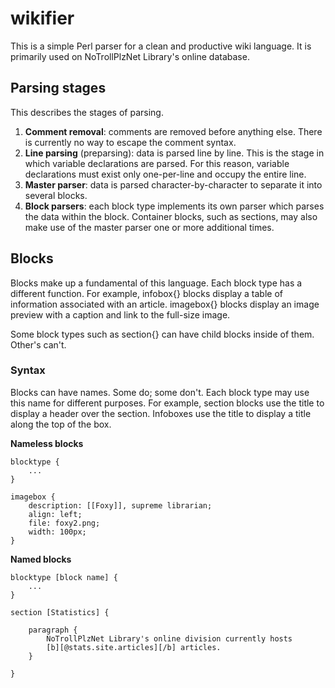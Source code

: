 # wikifier

This is a simple Perl parser for a clean and productive wiki language. It is primarily
used on NoTrollPlzNet Library's online database.

## Parsing stages

This describes the stages of parsing.

1. __Comment removal__: comments are removed before anything else. There is currently no way to escape the comment syntax.
2. __Line parsing__ (preparsing): data is parsed line by line. This is the stage in which variable declarations are parsed. For this reason, variable declarations must exist only one-per-line and occupy the entire line.
3. __Master parser__: data is parsed character-by-character to separate it into several blocks.
4. __Block parsers__: each block type implements its own parser which parses the data within the block. Container blocks, such as sections, may also make use of the master parser one or more additional times.

## Blocks

Blocks make up a fundamental of this language. Each block type has a different function.
For example, infobox{} blocks display a table of information associated with an article.
imagebox{} blocks display an image preview with a caption and link to the full-size image.  
  
Some block types such as section{} can have child blocks inside of them. Other's can't.

### Syntax

Blocks can have names. Some do; some don't. Each block type may use this name for
different purposes. For example, section blocks use the title to display a header over
the section. Infoboxes use the title to display a title along the top of the box.  
  
**Nameless blocks**

```
blocktype {
    ...
}
```

```
imagebox {
    description: [[Foxy]], supreme librarian;
    align: left;
    file: foxy2.png;
    width: 100px;
}
```

**Named blocks**

```
blocktype [block name] {
    ...
}
```

```
section [Statistics] {

    paragraph {
        NoTrollPlzNet Library's online division currently hosts
        [b][@stats.site.articles][/b] articles.
    }

}
```
